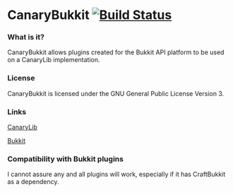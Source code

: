 CanaryBukkit [![Build Status](https://travis-ci.org/CanaryBukkitTeam/CanaryBukkit.svg)](https://travis-ci.org/CanaryBukkitTeam/CanaryBukkit)
=======================

### What is it?
CanaryBukkit allows plugins created for the Bukkit API platform to be used on a CanaryLib implementation.

### License
CanaryBukkit is licensed under the GNU General Public License Version 3.

### Links
[CanaryLib](https://github.com/CanaryModTeam/CanaryLib)

[Bukkit](https://github.com/Bukkit/Bukkit)

### Compatibility with Bukkit plugins
I cannot assure any and all plugins will work, especially if it has CraftBukkit as a dependency.
